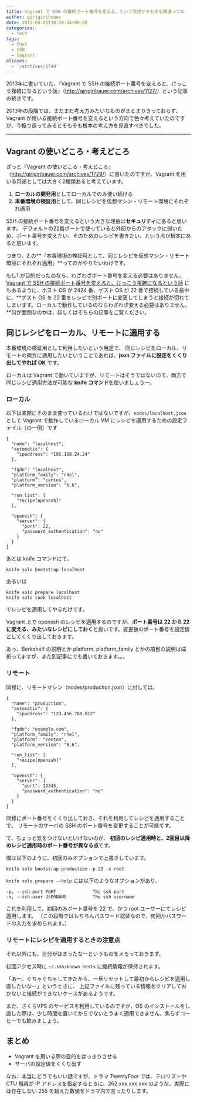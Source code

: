 ```yaml
---
title: Vagrant で SSH の接続ポート番号を変える、という発想がそもそも間違ってた
author: girigiribauer
date: 2015-04-01T10:28:44+00:00
categories:
  - tech
tags:
  - Chef
  - SSH
  - Vagrant
aliases:
  - '/archives/1749'
---
```

2013年に書いていた、『Vagrant で SSH の接続ポート番号を変えると、けっこう複雑になるという話』（<http://girigiribauer.com/archives/1127/>）という記事の続きです。

2013年の段階では、まだまだ考え方みたいなものがまとまりきっておらず、Vagrant が用いる接続ポート番号を変えるという方向で色々考えていたのですが、今振り返ってみるとそもそも根本の考え方を見直すべきでした。

* * *

## Vagrant の使いどころ・考えどころ

ざっと『Vagrant の使いどころ・考えどころ』（<http://girigiribauer.com/archives/1729/>）に書いたのですが、Vagrant を用いる用途としては大きく2種類あると考えています。

  1. **ローカルの開発用**としてローカルでのみ使い続ける
  2. **本番環境の検証用**として、同じレシピを仮想マシン・リモート環境にそれぞれ適用

SSH の接続ポート番号を変えるという大きな理由は**セキュリティ**にあると思います。 デフォルトの22番ポートで使っていると外部からのアタックに弱いため、ポート番号を変えたい、そのためのレシピを書きたい、という点が根本にあると思います。

つまり、2.の**『本番環境の検証用として、同じレシピを仮想マシン・リモート環境にそれぞれ適用』**ってのがやりたいわけです。

もし1.が目的だったのなら、わざわざポート番号を変える必要はありません。[Vagrant で SSH の接続ポート番号を変えると、けっこう複雑になるという話][1] にもあるように、ホスト OS が 2424 番、ゲスト OS が 22 番で接続している最中に、**ゲスト OS を 22 番をレシピで別ポートに変更してしまうと接続が切れてしまいます。ローカルで動作しているのならわざわざ変える必要はありません。**何が面倒なのかは、詳しくはそちらの記事をご覧ください。

## 同じレシピをローカル、リモートに適用する

本番環境の検証用として利用したいという用途で、 同じレシピをローカル、リモートの両方に適用したいということであれば、**json ファイルに設定をくくり出してやれば OK** です。

ローカルは Vagrant で動いていますが、リモートはそうではないので、両方で同じレシピ適用方法が可能な **knife コマンド**を使いましょうー。

### ローカル

以下は実際にそのまま使っているわけではないですが、`nodes/localhost.json` として Vagrant で動作しているローカル VM にレシピを適用するための設定ファイル（の一例）です

    {
      "name": "localhost",
      "automatic": {
        "ipaddress": "192.168.24.24"
      },

      "fqdn": "localhost",
      "platform_family": "rhel",
      "platform": "centos",
      "platform_version": "6.6",

      "run_list": [
        "recipe[openssh]"
      ],

      "openssh": {
        "server": {
          "port": 22,
          "password_authentication": "no"
        }
      }
    }


あとは knife コマンドにて、

    knife solo bootstrap localhost


あるいは

    knife solo prepare localhost
    knife solo cook localhost


でレシピを適用してやるだけです。

Vagrant 上で openssh のレシピを適用するのですが、**ポート番号は 22 から 22 に変える、みたいなレシピにしておく**と良いです。変更後のポート番号を設定値としてくくり出しておきます。

あっ、Berkshelf の説明とか platform, platform_family とかの項目の説明は端折ってますが、また別記事にでも書いておきます。。。

### リモート

同様に、リモートマシン（nodes/production.json）に対しては、

    {
      "name": "production",
      "automatic": {
        "ipaddress": "123.456.789.012"
      },

      "fqdn": "example.com",
      "platform_family": "rhel",
      "platform": "centos",
      "platform_version": "6.6",

      "run_list": [
        "recipe[openssh]"
      ],

      "openssh": {
        "server": {
          "port": 12345,
          "password_authentication": "no"
        }
      }
    }


同様にポート番号をくくり出しておき、それを利用してレシピを適用することで、 リモートのサーバの SSH のポート番号を変更することが可能です。

で、ちょっと気をつけないといけないのが、 **初回のレシピ適用時と、2回目以降のレシピ適用時のポート番号が異なる点**です。

僕は以下のように、初回のみオプションで上書きしています。

    knife solo bootstrap production -p 22 -x root


`knife solo prepare --help` には以下のようなオプションがあり、

    -p, --ssh-port PORT              The ssh port
    -x, --ssh-user USERNAME          The ssh username


これを利用して、初回のみポート番号を 22 で、かつ root ユーザーにてレシピ適用します。 （この段階ではもちろんパスワード認証なので、何回かパスワードの入力を求められます。）

### リモートにレシピを適用するときの注意点

それ以外にも、自分がはまったなーというものをメモっておきます。

初回アクセス時に `~/.ssh/known_hosts` に接続情報が保持されます。

「あー、ぐちゃぐちゃしてきたから、一旦リセットして最初からレシピを適用し直したいなー」というときに、 上記ファイルに残っている情報をクリアしておかないと接続ができないケースがあるようです。

また、さくらVPS のサービスを利用しているのですが、OS のインストールをし直した際は、少し時間を置いてからでないとうまく適用できません。焦らずコーヒーでも飲みましょう。

## まとめ

  * Vagrant を用いる際の目的をはっきりさせる
  * サーバの設定値をくくり出す

なお、本当にどうでもいい話ですが、ドラマ TwentyFour では、テロリストや CTU 職員が IP アドレスを指定するときに、262.xxx.xxx.xxx のような、実際には存在しない 255 を超えた数値をドラマ内で言ったりします。

 [1]: http://girigiribauer.com/archives/1127/
